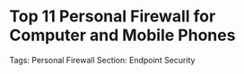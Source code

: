 # Top 11 Personal Firewall for Computer and Mobile Phones

Tags: Personal Firewall
Section: Endpoint Security
